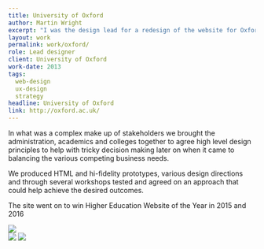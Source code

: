 ```yaml
---
title: University of Oxford
author: Martin Wright
excerpt: "I was the design lead for a redesign of the website for Oxford University, with the goal of making the prestigious college experience more appealing to the students with the academic excellence to attend, regardless of their income or background."
layout: work
permalink: work/oxford/
role: Lead designer
client: University of Oxford
work-date: 2013
tags:
  web-design
  ux-design
  strategy
headline: University of Oxford
link: http://oxford.ac.uk/
---
```

<div class="content-grid work__content-grid mt-l" markdown="1">
In what was a complex make up of stakeholders we brought the administration, academics and colleges together to agree high level design principles to help with tricky decision making later on when it came to balancing the various competing business needs.

We produced HTML and hi-fidelity prototypes, various design directions and through several workshops tested and agreed on an approach that could help achieve the desired outcomes. 

The site went on to win Higher Education Website of the Year in 2015 and 2016
</div>
<div class="span-5">
<img src="{{ site.url }}/assets/img/work-images/oxford-2.png" class="shadow" alt=" " />
</div>

<div class="span-all side-by-side mt-m">
<img src="{{ site.url }}/assets/img/work-images/oxford-1.png" class="shadow mt-m" alt=" " />
<img src="{{ site.url }}/assets/img/work-images/oxford-3.png" class="shadow mt-m" alt=" " />
</div>